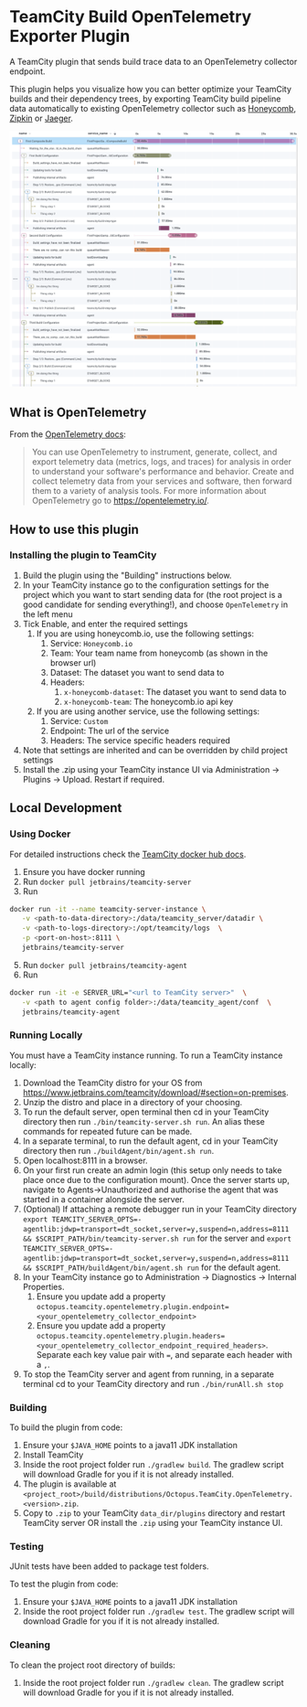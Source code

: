 # TeamCity Build OpenTelemetry Exporter Plugin

A TeamCity plugin that sends build trace data to an OpenTelemetry collector endpoint.

This plugin helps you visualize how you can better optimize your TeamCity builds and their dependency trees, by exporting TeamCity build pipeline data automatically to existing OpenTelemetry collector such as [Honeycomb](https://www.honeycomb.io/), [Zipkin](https://zipkin.io/) or [Jaeger](https://www.jaegertracing.io).

![trace_image.png](trace_image.png)

## What is OpenTelemetry


From the [OpenTelemetry docs](https://opentelemetry.io/docs/):

> You can use OpenTelemetry to instrument, generate, collect, and export telemetry data (metrics, logs, and traces) for analysis in order to understand your software's performance and behavior. Create and collect telemetry data from your services and software, then forward them to a variety of analysis tools. For more information about OpenTelemetry go to https://opentelemetry.io/.

## How to use this plugin

### Installing the plugin to TeamCity

1. Build the plugin using the "Building" instructions below.
2. In your TeamCity instance go to the configuration settings for the project which you want to start sending data for (the root project is a good candidate for sending everything!), and choose `OpenTelemetry` in the left menu
3. Tick Enable, and enter the required settings
   1. If you are using honeycomb.io, use the following settings:
      1. Service: `Honeycomb.io`
      2. Team: Your team name from honeycomb (as shown in the browser url)
      3. Dataset: The dataset you want to send data to
      4. Headers:
         1. `x-honeycomb-dataset`: The dataset you want to send data to
         2. `x-honeycomb-team`: The honeycomb.io api key
   2. If you are using another service, use the following settings:
      1. Service: `Custom`
      2. Endpoint: The url of the service
      3. Headers: The service specific headers required
4. Note that settings are inherited and can be overridden by child project settings
5. Install the .zip using your TeamCity instance UI via Administration -> Plugins -> Upload. Restart if required.

## Local Development

### Using Docker

For detailed instructions check the [TeamCity docker hub docs](https://hub.docker.com/r/jetbrains/teamcity-server).

1. Ensure you have docker running
2. Run `docker pull jetbrains/teamcity-server`
3. Run 
```bash 
docker run -it --name teamcity-server-instance \
   -v <path-to-data-directory>:/data/teamcity_server/datadir \
   -v <path-to-logs-directory>:/opt/teamcity/logs  \
   -p <port-on-host>:8111 \
   jetbrains/teamcity-server
```
   
5. Run `docker pull jetbrains/teamcity-agent`
6. Run 
```bash 
docker run -it -e SERVER_URL="<url to TeamCity server>"  \
   -v <path to agent config folder>:/data/teamcity_agent/conf  \      
   jetbrains/teamcity-agent
 ```

### Running Locally

You must have a TeamCity instance running. To run a TeamCity instance locally:
1. Download the TeamCity distro for your OS from https://www.jetbrains.com/teamcity/download/#section=on-premises.
2. Unzip the distro and place in a directory of your choosing. 
3. To run the default server, open terminal then cd in your TeamCity directory then run `./bin/teamcity-server.sh run`. An alias these commands for repeated future can be made.
4. In a separate terminal, to run the default agent, cd in your TeamCity directory then run `./buildAgent/bin/agent.sh run`.
5. Open localhost:8111 in a browser.
6. On your first run create an admin login (this setup only needs to take place once due to the configuration mount). Once the server starts up, navigate to Agents->Unauthorized and authorise the agent that was started in a container alongside the server.
7. (Optional) If attaching a remote debugger run in your TeamCity directory `export TEAMCITY_SERVER_OPTS=-agentlib:jdwp=transport=dt_socket,server=y,suspend=n,address=8111 && $SCRIPT_PATH/bin/teamcity-server.sh run` for the server and `export TEAMCITY_SERVER_OPTS=-agentlib:jdwp=transport=dt_socket,server=y,suspend=n,address=8111 && $SCRIPT_PATH/buildAgent/bin/agent.sh run` for the default agent.
8. In your TeamCity instance go to Administration -> Diagnostics -> Internal Properties.
   1. Ensure you update add a property `octopus.teamcity.opentelemetry.plugin.endpoint=<your_opentelemetry_collector_endpoint>`
   2. Ensure you update add a property `octopus.teamcity.opentelemetry.plugin.headers=<your_opentelemetry_collector_endpoint_required_headers>`. Separate each key value pair with `=`, and separate each header with a `,`.
9. To stop the TeamCity server and agent from running, in a separate terminal cd to your TeamCity directory and run `./bin/runAll.sh stop`

### Building

To build the plugin from code:
1. Ensure your `$JAVA_HOME` points to a java11 JDK installation
2. Install TeamCity
3. Inside the root project folder run `./gradlew build`. The gradlew script will download Gradle for you if it is not already installed.
4. The plugin is available at `<project_root>/build/distributions/Octopus.TeamCity.OpenTelemetry.<version>.zip`.
5. Copy to `.zip` to your TeamCity `data_dir/plugins` directory and restart TeamCity server OR install the `.zip` using your TeamCity instance UI.

### Testing

JUnit tests have been added to package test folders.

To test the plugin from code:
1. Ensure your `$JAVA_HOME` points to a java11 JDK installation
2. Inside the root project folder run `./gradlew test`. The gradlew script will download Gradle for you if it is not already installed.

### Cleaning

To clean the project root directory of builds:
1. Inside the root project folder run `./gradlew clean`. The gradlew script will download Gradle for you if it is not already installed.

